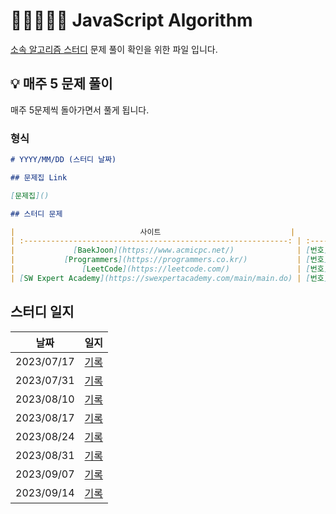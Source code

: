 # 🏃🏼‍♀️🏃🏼 JavaScript Algorithm

[소속 알고리즘 스터디](https://www.notion.so/just-gomin/Javascript-Study-c7bec2f769fd4a02bf32a410e4da03e3?pvs=4) 문제 풀이 확인을 위한 파일 입니다.

## 💡 매주 5 문제 풀이

매주 5문제씩 돌아가면서 풀게 됩니다.

### 형식

```md
# YYYY/MM/DD (스터디 날짜)

## 문제집 Link

[문제집]()

## 스터디 문제

|                            사이트                             |       번호       |    문제 이름     | 난이도 |       풀이       |
| :-----------------------------------------------------------: | :--------------: | :--------------: | :----: | :--------------: |
|             [BaekJoon](https://www.acmicpc.net/)              | [번호](번호링크) | [문제](문제링크) | 난이도 | [풀이](풀이링크) |
|           [Programmers](https://programmers.co.kr/)           | [번호](번호링크) | [문제](문제링크) | 난이도 | [풀이](풀이링크) |
|               [LeetCode](https://leetcode.com/)               | [번호](번호링크) | [문제](문제링크) | 난이도 | [풀이](풀이링크) |
| [SW Expert Academy](https://swexpertacademy.com/main/main.do) | [번호](번호링크) | [문제](문제링크) | 난이도 | [풀이](풀이링크) |
```

## 스터디 일지

|    날짜    |                 일지                  |
| :--------: | :-----------------------------------: |
| 2023/07/17 | [기록](./study_plan/2023/20230717.md) |
| 2023/07/31 | [기록](./study_plan/2023/20230731.md) |
| 2023/08/10 | [기록](./study_plan/2023/20230810.md) |
| 2023/08/17 | [기록](./study_plan/2023/20230817.md) |
| 2023/08/24 | [기록](./study_plan/2023/20230824.md) |
| 2023/08/31 | [기록](./study_plan/2023/20230831.md) |
| 2023/09/07 | [기록](./study_plan/2023/20230907.md) |
| 2023/09/14 | [기록](./study_plan/2023/20230914.md) |

